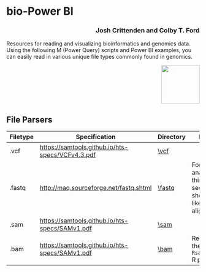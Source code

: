 # bio-Power BI

<h3 align="right">Josh Crittenden and Colby T. Ford</h3>

Resources for reading and visualizing bioinformatics and genomics data. Using the following M (Power Query) scripts and Power BI examples, you can easily read in various unique file types commonly found in genomics.

<p align="right"><img src="https://raw.githubusercontent.com/colbyford/bioPowerBI/master/img/icon.png" width="100px"></p>

## File Parsers

| Filetype 	| Specification                                    	| Directory    	                | Notes                               |
|----------	|--------------------------------------------------	|-------------------------------|-------------------------------------|
| .vcf     	| https://samtools.github.io/hts-specs/VCFv4.3.pdf 	| [\vcf](vcf)         	        |                                     |
| .fastq   	| http://maq.sourceforge.net/fastq.shtml           	| [\fastq](fastq)       	      | For analysis, this file's sequences should likely be aligned. |
| .sam     	| https://samtools.github.io/hts-specs/SAMv1.pdf   	| [\sam](sam) 	|                                     |
| .bam     	| https://samtools.github.io/hts-specs/SAMv1.pdf   	| [\bam](bam) 	| Requires the `Rsamtools` R package  |
